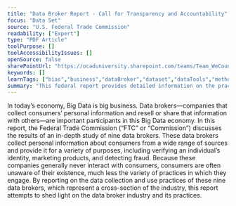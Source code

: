 ```yaml
---
title: "Data Broker Report - Call for Transparency and Accountability"
focus: "Data Set"
source: "U.S. Federal Trade Commission"
readability: ["Expert"]
type: "PDF Article"
toolPurpose: []
toolAccessibilityIssues: []
openSource: false
sharePointUrl: "https://ocaduniversity.sharepoint.com/teams/Team_WeCount/Shared%20Documents/Resources%20and%20Tools/Literature%20(curated)/Data%20Broker%20Report.pdf"
keywords: []
learnTags: ["bias","business","dataBroker","dataset","dataTools","methods","ethics","fairness","government"]
summary: "This federal report provides detailed information on the practices of major data brokers — Acxiom, Corelogic, Datalogix, eBureau, ID Analytics, Intelius, PeekYou, Rapleaf, and Recorded Future — and makes recommendations to Congress for data broker legislation and best practices. "
---
```

In today’s economy, Big Data is big business.  Data brokers—companies that collect consumers’ personal information and resell or share that information with others—are important participants in this Big Data economy.  In this report, the Federal Trade Commission (“FTC” or “Commission”) discusses the results of an in-depth study of nine data brokers.  These data brokers collect personal information about consumers from a wide range of sources and provide it for a variety of purposes, including verifying an individual’s identity, marketing products, and detecting fraud.  Because these companies generally never interact with consumers, consumers are often unaware of their existence, much less the variety of practices in which they engage.  By reporting on the data collection and use practices of these nine data brokers, which represent a cross-section of the industry, this report attempts to shed light on the data broker industry and its practices.  
